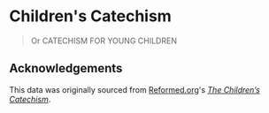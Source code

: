 # Children's Catechism

> Or CATECHISM FOR YOUNG CHILDREN


## Acknowledgements

This data was originally sourced from [Reformed.org](https://reformed.org)'s [_The Children’s Catechism_](https://reformed.org/historic-confessions/the-childrens-catechism/).
